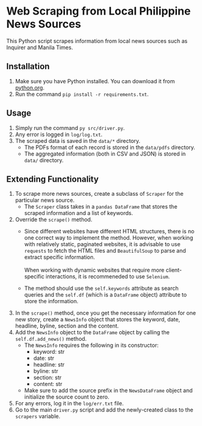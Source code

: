 # Web Scraping from Local Philippine News Sources

This Python script scrapes information from local news sources such as 
Inquirer and Manila Times.

## Installation
1. Make sure you have Python installed. You can download it from 
[python.org](https://www.python.org/downloads/).
1. Run the command `pip install -r requirements.txt`.

## Usage
1. Simply run the command `py src/driver.py`.
1. Any error is logged in `log/log.txt`.
1. The scraped data is saved in the `data/*` directory.
    - The PDFs format of each record is stored in the `data/pdfs` directory.
    - The aggregated information (both in CSV and JSON) is stored in
    `data/` directory.

## Extending Functionality
1. To scrape more news sources, create a subclass of `Scraper` 
for the particular news source.
    - The `Scraper` class takes in a `pandas DataFrame` that stores the 
    scraped information and a list of keywords.
1. Override the `scrape()` method. 
    - Since different websites have different HTML structures, there is no 
    one correct way to implement the method. However, when working with 
    relatively static, paginated websites, it is advisable to use `requests` 
    to fetch the HTML files and `BeautifulSoup` to parse and extract specific
    information. <br><br> When working with dynamic websites that require more client-
    specific interactions, it is recommeneded to use `Selenium`.

    - The method should use the `self.keywords` attribute as search queries 
    and the `self.df` (which is a `DataFrame` object) attribute to store 
    the information.
1. In the `scrape()` method, once you get the necessary information for one
new story, create a `NewsInfo` object that stores the keyword, date, headline,
byline, section and the content.
1. Add the `NewsInfo` object to the `DataFrame` object by calling the 
`self.df.add_news()` method.
    - The `NewsInfo` requires the following in its constructor: 
        - keyword: str
        - date: str
        - headline: str
        - byline: str
        - section: str
        - content: str
    - Make sure to add the source prefix in the `NewsDataFrame` object
    and initialize the source count to zero.
1. For any errors, log it in the `log/err.txt` file.
1. Go to the main `driver.py` script and add the newly-created class to 
the `scrapers` variable.
